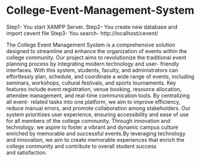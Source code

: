 # College-Event-Management-System
Step1- You start XAMPP Server.
Step2- You create new database and import cevent file
Step3- You search- http://localhost/cevent/

The College Event Management System is a comprehensive solution designed to streamline and enhance the organization of events within the college community. Our project aims to revolutionize the traditional event planning process by integrating modern technology and user- friendly interfaces. With this system, students, faculty, and administrators can effortlessly plan, schedule, and coordinate a wide range of events, including seminars, workshops, cultural festivals, and sports tournaments. Key features include event registration, venue booking, resource allocation, attendee management, and real-time communication tools. By centralizing all event- related tasks into one platform, we aim to improve efficiency, reduce manual errors, and promote collaboration among stakeholders. Our system prioritizes user experience, ensuring accessibility and ease of use for all members of the college community. Through innovation and technology. we aspire to foster a vibrant and dynamic campus culture enriched by memorable and successful events.By leveraging technology and innovation, we aim to create memorable experiences that enrich the college community and contribute to overall student success and satisfaction.
